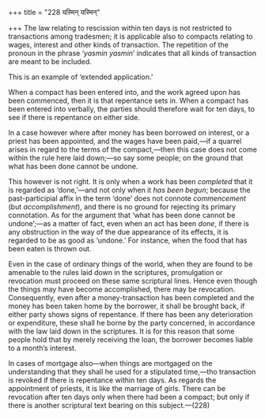 +++
title = "228 यस्मिन् यस्मिन्"

+++
The law relating to rescission within ten days is not restricted to
transactions among tradesmen; it is applicable also to compacts relating
to wages, interest and other kinds of transaction. The repetition of the
pronoun in the phrase ‘*yasmin yasmin*’ indicates that all kinds of
transaction are meant to be included.

This is an example of ‘extended application.’

When a compact has been entered into, and the work agreed upon has been
commenced, then it is that repentance sets in. When a compact has been
entered into verbally, the parties should therefore wait for ten days,
to see if there is repentance on either side.

In a case however where after money has been borrowed on interest, or a
priest has been appointed, and the wages have been paid,—if a quarrel
arises in regard to the terms of the compact,—then this case does not
come within the rule here laid down;—so say some people; on the ground
that what has been done cannot be undone.

This however is not right. It is only when a work has been *completed*
that it is regarded as ‘done,’—and not only when it *has been begun*;
because the past-participial affix in the term ‘done’ does not connote
*commencement* (but *accomplishment*), and there is no ground for
rejecting its primary connotation. As for the argument that ‘what has
been done cannot be undone’;—as a matter of fact, even when an act has
been *done*, if there is any obstruction in the way of the due
appearance of its effects, it is regarded to be as good as ‘undone.’ For
instance, when the food that has been eaten is thrown out.

Even in the case of ordinary things of the world, when they are found to
be amenable to the rules laid down in the scriptures, promulgation or
revocation must proceed on these same scriptural lines. Hence even
though the things may have become accomplished, there may be revocation.
Consequently, even after a money-transaction has been completed and the
money has been taken home by the borrower, it shall be brought back, if
either party shows signs of repentance. If there has been any
deterioration or expenditure, these shall he borne by the party
concerned, in accordance with the law laid down in the scriptures. It is
for this reason that some people hold that by merely receiving the loan,
the borrower becomes liable to a month’s interest.

In cases of mortgage also—when things are mortgaged on the understanding
that they shall he used for a stipulated time,—tho transaction is
revoked if there is repentance within ten days. As regards the
appointment of priests, it is like the marriage of girls. There can be
revocation after ten days only when there had been a compact; but only
if there is another scriptural text bearing on this subject.—(228)



